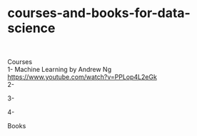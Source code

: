 # courses-and-books-for-data-science
<br />

Courses
<br />
1- Machine Learning by Andrew Ng
<br />
https://www.youtube.com/watch?v=PPLop4L2eGk
<br />
2-

3-

4-


Books
